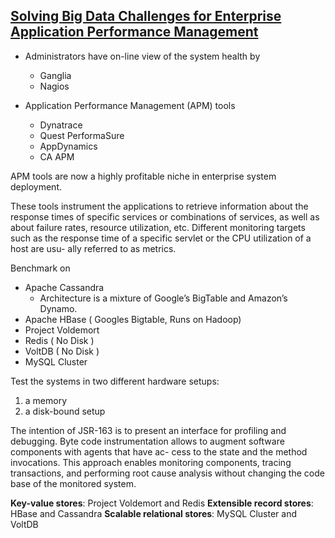 ## [Solving Big Data Challenges for Enterprise Application Performance Management](http://vldb.org/pvldb/vol5/p1724_tilmannrabl_vldb2012.pdf)

- Administrators have on-line view of the system health by 
    - Ganglia 
    - Nagios 

- Application Performance Management (APM) tools
    - Dynatrace
    - Quest PerformaSure
    - AppDynamics
    - CA APM

APM tools are now a highly profitable niche in enterprise system deployment.   

These tools instrument the applications to retrieve information about the response times of specific services or combinations of services, as well as about failure rates, resource utilization, etc. Different monitoring targets such as the response time of a specific servlet or the CPU utilization of a host are usu- ally referred to as metrics.

Benchmark on
- Apache Cassandra
    - Architecture is a mixture of Google’s BigTable and Amazon’s Dynamo.
- Apache HBase ( Googles Bigtable, Runs on Hadoop)
- Project Voldemort
- Redis ( No Disk )
- VoltDB ( No Disk )
- MySQL Cluster

Test the systems in two different hardware setups: 
1. a memory
2. a disk-bound setup

The intention of JSR-163 is to present an interface for profiling and debugging. Byte code instrumentation allows to augment software components with agents that have ac- cess to the state and the method invocations. This approach enables monitoring components, tracing transactions, and performing root cause analysis without changing the code base of the monitored system.

**Key-value stores**: Project Voldemort and Redis 
**Extensible record stores**: HBase and Cassandra 
**Scalable relational stores**: MySQL Cluster and VoltDB

